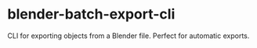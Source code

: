 # blender-batch-export-cli
CLI for exporting objects from a Blender file. Perfect for automatic exports.
